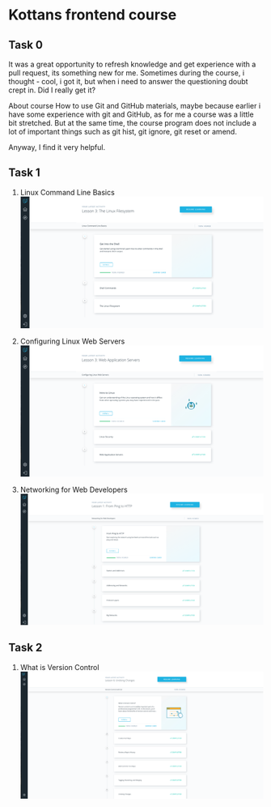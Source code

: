 # Kottans frontend course

 ## **Task 0**

It was a great opportunity to refresh knowledge and get experience with a pull request, its something new for me. 
Sometimes during the course, i thought - cool, i got it, but when i need to answer the questioning doubt crept in. Did I really get it?

About course How to use Git and GitHub materials, maybe because earlier i have some experience with git and GitHub, as for me a course was a little bit stretched.
But at the same time, the course program does not include a lot of important things such as git hist, git ignore, git reset or amend.


Anyway, I find it very helpful.


 ## **Task 1**
 
1. Linux Command Line Basics
  ![Linux_Command_Line_Basics_End](task_1/Linux_Command_Line_Basics_End.png?raw=true "Optional Title")

2. Configuring Linux Web Servers
  ![Configuring Linux_Web_Servers](task_1/Configuring_Linux_Web_Servers.png?raw=true "Optional Title")
  
3. Networking for Web Developers  
  ![Networking_for_Web_Developers](task_1/Networking_for_Web_Developers.png?raw=true "Optional Title")
  
  
 ## **Task 2**
   
1. What is Version Control
 ![What is Version Control](task_2/Version_Control.png?raw=true "Optional Title")
  
 
 
